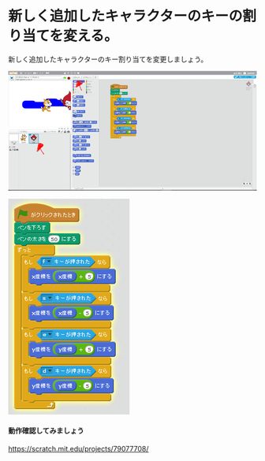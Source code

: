 # 新しく追加したキャラクターのキーの割り当てを変える。

新しく追加したキャラクターのキー割り当てを変更しましょう。

![](match2_001a.png)


![](match2_002b.png)

#### 動作確認してみましょう

https://scratch.mit.edu/projects/79077708/
